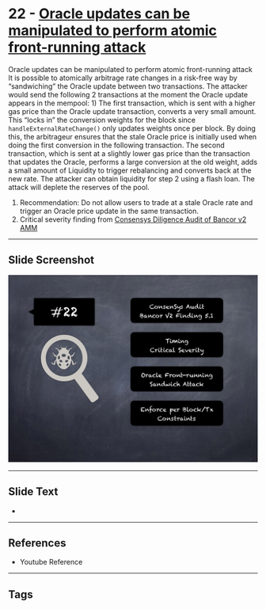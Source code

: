
# 22 - [Oracle updates can be manipulated to perform atomic front-running attack](./Oracle%20updates%20can%20be%20manipulated%20to%20perform%20atomic%20front-running%20attack.md)

Oracle updates can be manipulated to perform atomic front-running attack It is possible to atomically arbitrage rate changes in a risk-free way by “sandwiching” the Oracle update between two transactions. The attacker would send the following 2 transactions at the moment the Oracle update appears in the mempool: 1) The first transaction, which is sent with a higher gas price than the Oracle update transaction, converts a very small amount. This “locks in” the conversion weights for the block since `handleExternalRateChange()` only updates weights once per block. By doing this, the arbitrageur ensures that the stale Oracle price is initially used when doing the first conversion in the following transaction. The second transaction, which is sent at a slightly lower gas price than the transaction that updates the Oracle, performs a large conversion at the old weight, adds a small amount of Liquidity to trigger rebalancing and converts back at the new rate. The attacker can obtain liquidity for step 2 using a flash loan. The attack will deplete the reserves of the pool.


1.  Recommendation: Do not allow users to trade at a stale Oracle rate and trigger an Oracle price update in the same transaction.
2.  Critical severity finding from [Consensys Diligence Audit of Bancor v2 AMM](https://consensys.net/diligence/audits/2020/06/bancor-v2-amm-security-audit/#oracle-updates-can-be-manipulated-to-perform-atomic-front-running-attack)


___
## Slide Screenshot
![022.png](../../images/7.%20Audit%20Findings%20101/022.png)
___
## Slide Text
- 
___
## References
- Youtube Reference
___
## Tags
